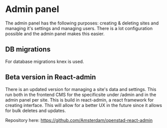 # Admin panel

The admin panel has the following purposes: creating & deleting sites and managing it's settings and managing users. There is a lot configuration possible and the admin panel makes this easier.

## DB migrations
For database migrations knex is used.

## Beta version in React-admin
There is an updated version for managing a site's data and settings. This run both in the frontend CMS for the specificsite under /admin and in the admin panel per site. This is build in react-admin, a react framework for creating interface. This will allow for a better UX in the future since it allows for bulk deletes and updates.

Repository here:
https://github.com/Amsterdam/openstad-react-admin 
